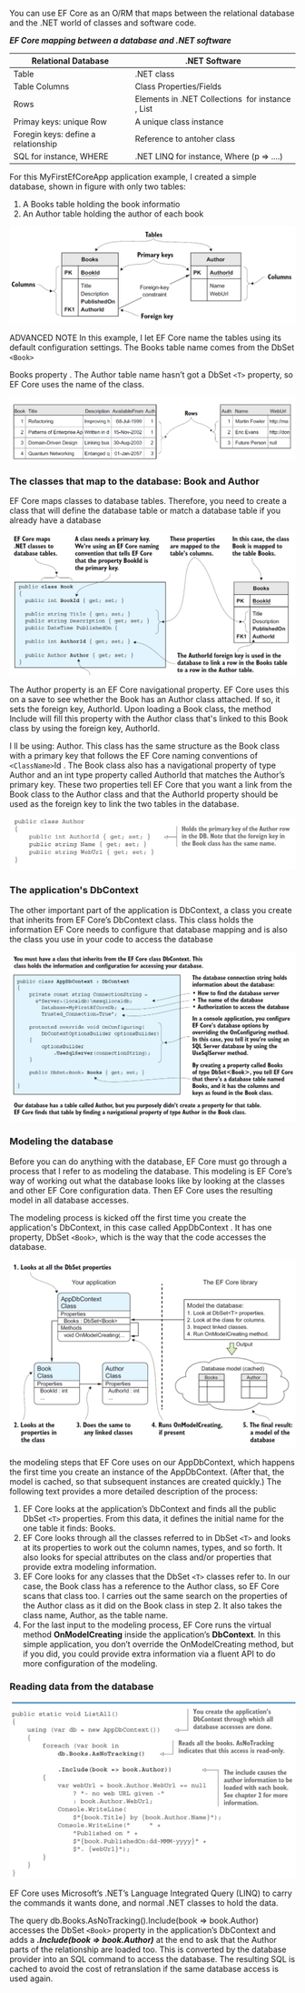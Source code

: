 You can use EF Core as an O/RM that maps between the relational database and the
.NET world of classes and software code.

***EF Core mapping between a database and .NET software***

| Relational Database                 | .NET Software                                      |
| ----------------------------------- | -------------------------------------------------- |
| Table                               | .NET class                                         |
| Table Columns                       | Class Properties/Fields                            |
| Rows                                | Elements in .NET Collections  for instance , List |
| Primay keys: unique Row             | A unique class instance                            |
| Foregin keys: define a relationship | Reference to antoher class                         |
| SQL for instance, WHERE             | .NET LINQ for instance, Where (p => ....)          |

For this MyFirstEfCoreApp application example, I created a simple database, shown in
figure  with only two tables:

1. A Books table holding the book informatio
2. An Author table holding the author of each book

![1690034180926](image/readme/1690034180926.png)

ADVANCED NOTE In this example, I let EF Core name the tables using its default configuration settings. The Books table name comes from the DbSet `<Book>`

Books property  . The Author table name hasn’t got a DbSet `<T>` property, so EF Core uses the name of the class.

![1690034327777](image/readme/1690034327777.png)

### The classes that map to the database: Book and Author

EF Core maps classes to database tables. Therefore, you need to create a class that will define the database table or match a database table if you already have a database

![1690034449548](image/readme/1690034449548.png)

The Author property is an EF Core navigational property. EF Core uses this on a save to see whether the Book has an Author class attached. If so, it sets the foreign key, AuthorId. Upon loading a Book class, the method Include will fill this property with the Author class that's linked to this Book class by using the foreign key, AuthorId.

I ll be using: Author. This class has the same structure as the Book class  with a primary key that follows the EF Core naming
conventions of `<ClassName>`Id . The Book class also has a navigational property of type Author and an int type property called AuthorId that matches the Author’s primary key. These two properties tell EF Core that you want a link from  the Book class to the Author class and that the AuthorId property should be used as the foreign key to link the two tables in the database.

![1690035736436](image/readme/1690035736436.png)

### The application's DbContext

The other important part of the application is DbContext, a class you create that inherits from EF Core’s DbContext class. This class holds the information EF Core needs to configure that database mapping and is also the class you use in your code to
access the database

![1690035940014](image/readme/1690035940014.png)

### Modeling the database

Before you can do anything with the database, EF Core must go through a process that I refer to as modeling the database. This modeling is EF Core’s way of working out what the database looks like by looking at the classes and other EF Core configuration data. Then EF Core uses the resulting model in all database accesses.

The modeling process is kicked off the first time you create the application's DbContext, in this case called AppDbContext . It has one property, DbSet `<Book>`, which is the way that the code accesses the database.

![1690036594168](image/readme/1690036594168.png)

the modeling steps that EF Core uses on our AppDbContext, which happens the first time you create an instance of the AppDbContext. (After that, the model is cached, so that subsequent instances are created quickly.) The following text
provides a more detailed description of the process:

1. EF Core looks at the application’s DbContext and finds all the public DbSet `<T>` properties. From this data, it defines the initial name for the one table it finds: Books.
2. EF Core looks through all the classes referred to in DbSet `<T>` and looks at its properties to work out the column names, types, and so forth. It also looks for special attributes on the class and/or properties that provide extra modeling
   information.
3. EF Core looks for any classes that the DbSet `<T>` classes refer to. In our case, the Book class has a reference to the Author class, so EF Core scans that class too. I carries out the same search on the properties of the Author class as it did on the
   Book class in step 2. It also takes the class name, Author, as the table name.
4. For the last input to the modeling process, EF Core runs the virtual method **OnModelCreating** inside the application’s **DbContext**. In this simple application, you don’t override the OnModelCreating method, but if you did, you
   could provide extra information via a fluent API to do more configuration of the modeling.

### **Reading data from the database**

![1690038676618](image/readme/1690038676618.png)

EF Core uses Microsoft’s .NET’s Language Integrated Query (LINQ) to carry the commands it wants done, and normal .NET classes to hold the data.

The query db.Books.AsNoTracking().Include(book => book.Author) accesses the DbSet `<Book>` property in the application’s DbContext and adds a ***.Include(book => book.Author)*** at the end to ask that the Author parts of the relationship are loaded too. This is converted by the database provider into an SQL command to access the database. The resulting SQL is cached to avoid the cost of retranslation if the same database access is used again.
